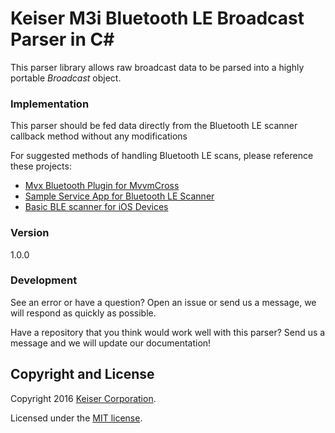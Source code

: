 Keiser M3i Bluetooth LE Broadcast Parser in C#
========================

This parser library allows raw broadcast data to be parsed into a highly portable *Broadcast* object.

### Implementation

This parser should be fed data directly from the Bluetooth LE scanner callback method without any modifications

For suggested methods of handling Bluetooth LE scans, please reference these projects:

  - [Mvx Bluetooth Plugin for MvvmCross][mvxble]
  - [Sample Service App for Bluetooth LE Scanner][droidiBeacon]
  - [Basic BLE scanner for iOS Devices][iosScanner]

### Version
1.0.0

### Development

See an error or have a question?  Open an issue or send us a message, we will respond as quickly as possible.

Have a repository that you think would work well with this parser?  Send us a message and we will update our documentation!

[mvxble]: <https://github.com/KeiserCorp/Keiser.MvxPlugins.Bluetooth>
[droidiBeacon]: <https://github.com/MikeFot/Android--iBeacon-Scanner-Service>
[iosScanner]: <https://github.com/samuraipapa/CoreBluetoothBasicScanner>


## Copyright and License
Copyright 2016 [Keiser Corporation](http://keiser.com/).

Licensed under the [MIT license](LICENSE.md).
